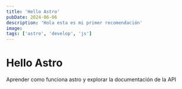 ```yaml
---
title: 'Hello Astro'
pubDate: 2024-06-06
description: 'Hola esta es mi primer recomendación'
image:
tags: ['astro', 'develop', 'js']
---
```


# Hello Astro

Aprender como funciona astro y explorar la documentación de la API
